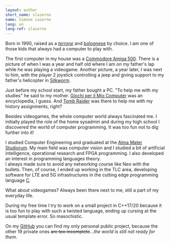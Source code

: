 ```yaml
---
layout: author
short_name: slaierno
name: Simone Laierno
lang: en
lang-ref: slaierno
---
```


Born in 1990, raised as a [*terrone*](https://en.wikipedia.org/wiki/Terrone) and [bolognese](https://en.wikipedia.org/wiki/Bologna) by choice. I am one of those kids that always had a computer to play with.

The first computer in my house was a [Commodore Amiga 500](https://en.wikipedia.org/wiki/Amiga_500). There is a picture of when I was a year and half old where I am on my father's lap while he was playing a videogame. Another picture, a year later, I was next to him, with the player 2 joystick controlling a jeep and giving support to my father's helicopter in [Silkworm](https://en.wikipedia.org/wiki/Silkworm_\(video_game\)).

Just before my school start, my father bought a PC. "To help me with my studies" he said to my mother. [Giochi per il Mio Computer](https://en.wikipedia.org/wiki/Giochi_per_il_mio_computer) was an encyclopedia, I guess. And [Tomb Raider](https://en.wikipedia.org/wiki/Tomb_Raider_\(1996_video_game\)) was there to help me with my history assignments, right?

Besides videogames, the whole computer world always fascinated me. I initially played the role of the home sysadmin and during my high school I discovered the world of computer programming. It was too fun not to dig further into it!

I studied Computer Engineering and graduated at the [Alma Mater Studiorum](https://en.wikipedia.org/wiki/University_of_Bologna). My main field was computer vision and I studied a bit of artificial intelligence, operational research and FPGA programming. I also developed an interest in programming languages theory.  
I always made sure to avoid any networking course like Neo with the bullets. Then, of course, I ended up working in the TLC area, developing software for LTE and 5G infrastructures in the cutting edge programming language [C](https://en.wikipedia.org/wiki/C_\(programming_language\)).

What about videogames? Always been there next to me, still a part of my everyday life.

During my free time I try to work on a small project in C++17/20 because it is too fun to play with such a twisted language, ending up cursing at the usual template error. So masochistic.

On my [GitHub](https://www.github.com/slaierno) you can find my only personal public project, because the other 19 private ones ~~are too incomplete~~...*the world is still not ready for them*.
